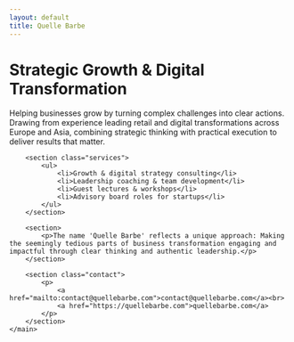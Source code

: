 ```yaml
---
layout: default
title: Quelle Barbe
---
```


# Strategic Growth & Digital Transformation

<body>
    <main>
        <section>
            <p>Helping businesses grow by turning complex challenges into clear actions. Drawing from experience leading retail and digital transformations across Europe and Asia, combining strategic thinking with practical execution to deliver results that matter.</p>
        </section>

        <section class="services">
            <ul>
                <li>Growth & digital strategy consulting</li>
                <li>Leadership coaching & team development</li>
                <li>Guest lectures & workshops</li>
                <li>Advisory board roles for startups</li>
            </ul>
        </section>

        <section>
            <p>The name 'Quelle Barbe' reflects a unique approach: Making the seemingly tedious parts of business transformation engaging and impactful through clear thinking and authentic leadership.</p>
        </section>

        <section class="contact">
            <p>
                <a href="mailto:contact@quellebarbe.com">contact@quellebarbe.com</a><br>
                <a href="https://quellebarbe.com">quellebarbe.com</a>
            </p>
        </section>
    </main>
</body>
</html>

